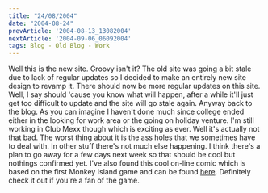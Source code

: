 ```yaml
---
title: "24/08/2004"
date: "2004-08-24"
prevArticle: '2004-08-13_13082004'
nextArticle: '2004-09-06_06092004'
tags: Blog - Old Blog - Work
---
```

Well this is the new site. Groovy isn't it? The old site was going a bit stale due to lack of regular updates so I decided to make an entirely new site design to revamp it. There should now be more regular updates on this site. Well, I say should 'cause you know what will happen, after a while it'll just get too difficult to update and the site will go stale again. Anyway back to the blog. As you can imagine I haven't done much since college ended either in the looking for work area or the going on holiday venture. I'm still working in Club Mexx though which is exciting as ever. Well it's actually not that bad. The worst thing about it is the ass holes that we sometimes have to deal with. In other stuff there's not much else happening. I think there's a plan to go away for a few days next week so that should be cool but nothings confirmed yet. I've also found this cool on-line comic which is based on the first Monkey Island game and can be found [here](http://www.worldofmi.com/features/comics/vink/). Definitely check it out if you're a fan of the game.